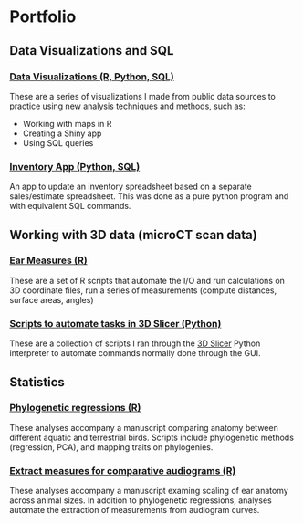 # Portfolio

## Data Visualizations and SQL
### [Data Visualizations (R, Python, SQL)](https://github.com/jzeyl/Data-visualizations)
These are a series of visualizations I made from public data sources to practice using new analysis techniques and methods, such as:  
  * Working with maps in R    
  * Creating a Shiny app  
  * Using SQL queries
  
 ### [Inventory App (Python, SQL)](https://github.com/jzeyl/Inventory-app)
 An app to update an inventory spreadsheet based on a separate sales/estimate spreadsheet. This was done as a pure python program and with equivalent SQL commands.

## Working with 3D data (microCT scan data)
### [Ear Measures (R)](https://github.com/jzeyl/Ear-Measures)
These are a set of R scripts that automate the I/O and run calculations on 3D coordinate files, run a series of measurements (compute distances, surface areas, angles)
### [Scripts to automate tasks in 3D Slicer (Python)](https://github.com/jzeyl/3D-Slicer-Scripts)
These are a collection of scripts I ran through the [3D Slicer](https://www.slicer.org/) Python interpreter to automate commands normally done through the GUI. 

## Statistics
### [Phylogenetic regressions (R)](https://github.com/jzeyl/A-T-Statistics)  
These analyses accompany a manuscript comparing anatomy between different aquatic and terrestrial birds. Scripts include phylogenetic methods (regression, PCA), and mapping traits on phylogenies.
### [Extract measures for comparative audiograms (R)](https://github.com/jzeyl/Scaling_2021)
These analyses accompany a manuscript examing scaling of ear anatomy across animal sizes. In addition to phylogenetic regressions, analyses automate the extraction of measurements from audiogram curves.

